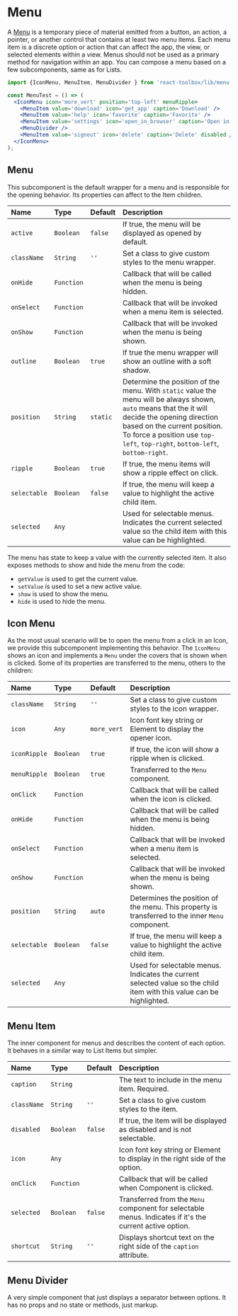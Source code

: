 # Menu

A [Menu](https://www.google.com/design/spec/components/menus.html) is a temporary piece of material emitted from a button, an action, a pointer, or another control that contains at least two menu items. Each menu item is a discrete option or action that can affect the app, the view, or selected elements within a view. Menus should not be used as a primary method for navigation within an app. You can compose a menu based on a few subcomponents, same as for Lists.

<!-- example -->
```jsx
import {IconMenu, MenuItem, MenuDivider } from 'react-toolbox/lib/menu';

const MenuTest = () => (
  <IconMenu icon='more_vert' position='top-left' menuRipple>
    <MenuItem value='download' icon='get_app' caption='Download' />
    <MenuItem value='help' icon='favorite' caption='Favorite' />
    <MenuItem value='settings' icon='open_in_browser' caption='Open in app' />
    <MenuDivider />
    <MenuItem value='signout' icon='delete' caption='Delete' disabled />
  </IconMenu>
);
```

## Menu

This subcomponent is the default wrapper for a menu and is responsible for the opening behavior. Its properties can affect to the Item children.

| Name          | Type          | Default     | Description|
|:-----|:-----|:-----|:-----|
| `active`      | `Boolean`     | `false`     | If true, the menu will be displayed as opened by default.|
| `className`   | `String`      | `''`        | Set a class to give custom styles to the menu wrapper.|
| `onHide`      | `Function`    |             | Callback that will be called when the menu is being hidden. |
| `onSelect`    | `Function`    |             | Callback that will be invoked when a menu item is selected. |
| `onShow`      | `Function`    |             | Callback that will be invoked when the menu is being shown. |
| `outline`     | `Boolean`     | `true`      | If true the menu wrapper will show an outline with a soft shadow. |
| `position`    | `String`      | `static`    | Determine the position of the menu. With `static` value the menu will be always shown, `auto` means that the it will decide the opening direction based on the current position. To force a position use `top-left`, `top-right`, `bottom-left`, `bottom-right`. |
| `ripple`      | `Boolean`     | `true`      | If true, the menu items will show a ripple effect on click. |
| `selectable`  | `Boolean`     | `false`     | If true, the menu will keep a value to highlight the active child item. |
| `selected`    | `Any`         |             | Used for selectable menus. Indicates the current selected value so the child item with this value can be highlighted. |

The menu has state to keep a value with the currently selected item. It also exposes methods to show and hide the menu from the code:

- `getValue` is used to get the current value.
- `setValue` is used to set a new active value.
- `show` is used to show the menu.
- `hide` is used to hide the menu.

## Icon Menu

As the most usual scenario will be to open the menu from a click in an Icon, we provide this subcomponent implementing this behavior. The `IconMenu` shows an icon and implements a `Menu` under the covers that is shown when is clicked. Some of its properties are transferred to the menu, others to the children:

| Name            | Type          | Default         | Description|
|:-----|:-----|:-----|:-----|
| `className`     | `String`      |  `''`           | Set a class to give custom styles to the icon wrapper.|
| `icon`          | `Any`         | `more_vert`     | Icon font key string or Element to display the opener icon. |
| `iconRipple`    | `Boolean`     | `true`          | If true, the icon will show a ripple when is clicked. |
| `menuRipple`    | `Boolean`     | `true`          | Transferred to the `Menu` component. |
| `onClick`       | `Function`    |                 | Callback that will be called when the icon is clicked. |
| `onHide`        | `Function`    |                 | Callback that will be called when the menu is being hidden. |
| `onSelect`      | `Function`    |                 | Callback that will be invoked when a menu item is selected. |
| `onShow`        | `Function`    |                 | Callback that will be invoked when the menu is being shown. |
| `position`      | `String`      | `auto`          | Determines the position of the menu. This property is transferred to the inner `Menu` component. |
| `selectable`    | `Boolean`     | `false`         | If true, the menu will keep a value to highlight the active child item. |
| `selected`      | `Any`         |                 | Used for selectable menus. Indicates the current selected value so the child item with this value can be highlighted. |

## Menu Item

The inner component for menus and describes the content of each option. It behaves in a similar way to List Items but simpler.

| Name              | Type          | Default   | Description|
|:-----|:-----|:-----|:-----|
| `caption`     | `String`        |             | The text to include in the menu item. Required.|
| `className`   | `String`        | `''`        | Set a class to give custom styles to the item.|
| `disabled`    | `Boolean`       | `false`     | If true, the item will be displayed as disabled and is not selectable.|
| `icon`        | `Any`           |             | Icon font key string or Element to display in the right side of the option. |
| `onClick`     | `Function`      |             | Callback that will be called when Component is clicked. |
| `selected`    | `Boolean`       | `false`     | Transferred from the `Menu` component for selectable menus. Indicates if it's the current active option. |
| `shortcut`    | `String`        | `''`        | Displays shortcut text on the right side of the `caption` attribute. |

## Menu Divider

A very simple component that just displays a separator between options. It has no props and no state or methods, just markup.
